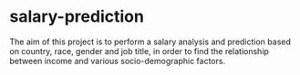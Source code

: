 # salary-prediction

The aim of this project is to perform a salary analysis and prediction based on country, race, gender and job title, in order to find the relationship between income and various socio-demographic factors. 
